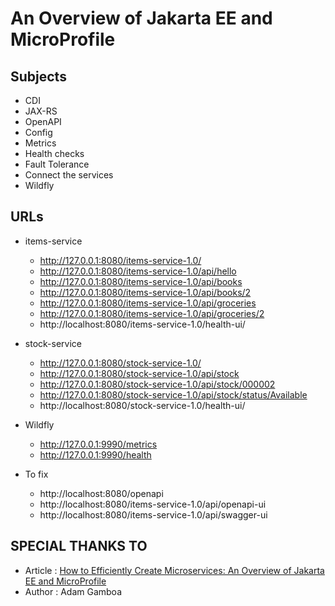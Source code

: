 # An Overview of Jakarta EE and MicroProfile

## Subjects
- CDI
- JAX-RS
- OpenAPI
- Config
- Metrics
- Health checks
- Fault Tolerance
- Connect the services
- Wildfly

## URLs
- items-service
	- http://127.0.0.1:8080/items-service-1.0/
	- http://127.0.0.1:8080/items-service-1.0/api/hello
	- http://127.0.0.1:8080/items-service-1.0/api/books
	- http://127.0.0.1:8080/items-service-1.0/api/books/2
	- http://127.0.0.1:8080/items-service-1.0/api/groceries
	- http://127.0.0.1:8080/items-service-1.0/api/groceries/2
	- http://localhost:8080/items-service-1.0/health-ui/
	
- stock-service
	- http://127.0.0.1:8080/stock-service-1.0/
	- http://127.0.0.1:8080/stock-service-1.0/api/stock
	- http://127.0.0.1:8080/stock-service-1.0/api/stock/000002
	- http://127.0.0.1:8080/stock-service-1.0/api/stock/status/Available
	- http://localhost:8080/stock-service-1.0/health-ui/

- Wildfly
	- http://127.0.0.1:9990/metrics
	- http://127.0.0.1:9990/health

- To fix
	- http://localhost:8080/openapi
	- http://localhost:8080/items-service-1.0/api/openapi-ui
	- http://localhost:8080/items-service-1.0/api/swagger-ui

## SPECIAL THANKS TO 
* Article : [How to Efficiently Create Microservices: An Overview of Jakarta EE and MicroProfile](https://gorillalogic.com/blog/how-to-efficiently-create-microservices-an-overview-of-jakarta-ee-and-microprofile/)
* Author : Adam Gamboa
